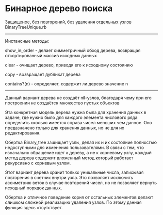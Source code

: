 # Бинарное дерево поиска
Защищеное, без повторений, без удаления отдельных узлов 
BinaryTreeUnique.rb

* * *
Инстансные методы:

show_in_order - делает симметричный обход дерева, возвращая отсортированный массив исходных данных

clear         - очищает дерево, приводя его к исходному состоянию

copy          - возвращает дубликат дерева

contains?(n)  - определяет, содержит ли дерево значение n
* * *

Данный вариант дерева не создаёт nil-узлов, благодаря чему при его построении не создаётся множество пустых объектов

Эта конкретная модель дерева нужна была для хранения данных в задаче, где нужно было для каждого элемента числового ряда определить сколько имеется справа чисел меньших чем данное. Оно предазначено только для хранения данных, но не для их редактирования.

Обертка Binary_tree защищает узлы, делая их и их состояние полностью недоступными для изменения пользователями.
В связи с тем, что изначально обращение идет к дереву, а не к корневому узлу, каждый метод дерева содержит вложенный метод который работает рекурсивно с корневым узлом.

Этот вариант дерева хранит только уникальные числа, записывая повторения в счетчик внутри узла. Это позволяет исключить ассиметрию веток в случае повторений чисел, но не позволяет вернуть исходный порядок данных.

Обертка и отличное поведение корня от остальных элементов делают слишком сложной реализацию удаления узлов. По этому данная функция здесь отсутствует.
